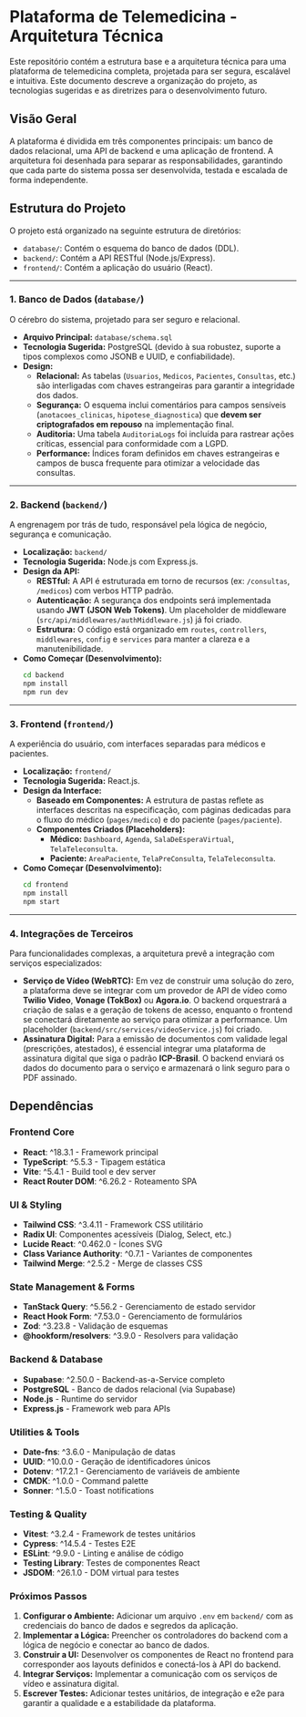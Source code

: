 # Plataforma de Telemedicina - Arquitetura Técnica

Este repositório contém a estrutura base e a arquitetura técnica para uma plataforma de telemedicina completa, projetada para ser segura, escalável e intuitiva. Este documento descreve a organização do projeto, as tecnologias sugeridas e as diretrizes para o desenvolvimento futuro.

## Visão Geral

A plataforma é dividida em três componentes principais: um banco de dados relacional, uma API de backend e uma aplicação de frontend. A arquitetura foi desenhada para separar as responsabilidades, garantindo que cada parte do sistema possa ser desenvolvida, testada e escalada de forma independente.

##  Estrutura do Projeto

O projeto está organizado na seguinte estrutura de diretórios:

-   `database/`: Contém o esquema do banco de dados (DDL).
-   `backend/`: Contém a API RESTful (Node.js/Express).
-   `frontend/`: Contém a aplicação do usuário (React).

---

### 1. Banco de Dados (`database/`)

O cérebro do sistema, projetado para ser seguro e relacional.

-   **Arquivo Principal:** `database/schema.sql`
-   **Tecnologia Sugerida:** PostgreSQL (devido à sua robustez, suporte a tipos complexos como JSONB e UUID, e confiabilidade).
-   **Design:**
    -   **Relacional:** As tabelas (`Usuarios`, `Medicos`, `Pacientes`, `Consultas`, etc.) são interligadas com chaves estrangeiras para garantir a integridade dos dados.
    -   **Segurança:** O esquema inclui comentários para campos sensíveis (`anotacoes_clinicas`, `hipotese_diagnostica`) que **devem ser criptografados em repouso** na implementação final.
    -   **Auditoria:** Uma tabela `AuditoriaLogs` foi incluída para rastrear ações críticas, essencial para conformidade com a LGPD.
    -   **Performance:** Índices foram definidos em chaves estrangeiras e campos de busca frequente para otimizar a velocidade das consultas.

---

### 2. Backend (`backend/`)

A engrenagem por trás de tudo, responsável pela lógica de negócio, segurança e comunicação.

-   **Localização:** `backend/`
-   **Tecnologia Sugerida:** Node.js com Express.js.
-   **Design da API:**
    -   **RESTful:** A API é estruturada em torno de recursos (ex: `/consultas`, `/medicos`) com verbos HTTP padrão.
    -   **Autenticação:** A segurança dos endpoints será implementada usando **JWT (JSON Web Tokens)**. Um placeholder de middleware (`src/api/middlewares/authMiddleware.js`) já foi criado.
    -   **Estrutura:** O código está organizado em `routes`, `controllers`, `middlewares`, `config` e `services` para manter a clareza e a manutenibilidade.
-   **Como Começar (Desenvolvimento):**
    ```bash
    cd backend
    npm install
    npm run dev
    ```

---

### 3. Frontend (`frontend/`)

A experiência do usuário, com interfaces separadas para médicos e pacientes.

-   **Localização:** `frontend/`
-   **Tecnologia Sugerida:** React.js.
-   **Design da Interface:**
    -   **Baseado em Componentes:** A estrutura de pastas reflete as interfaces descritas na especificação, com páginas dedicadas para o fluxo do médico (`pages/medico`) e do paciente (`pages/paciente`).
    -   **Componentes Criados (Placeholders):**
        -   **Médico:** `Dashboard`, `Agenda`, `SalaDeEsperaVirtual`, `TelaTeleconsulta`.
        -   **Paciente:** `AreaPaciente`, `TelaPreConsulta`, `TelaTeleconsulta`.
-   **Como Começar (Desenvolvimento):**
    ```bash
    cd frontend
    npm install
    npm start
    ```

---

### 4. Integrações de Terceiros

Para funcionalidades complexas, a arquitetura prevê a integração com serviços especializados:

-   **Serviço de Vídeo (WebRTC):** Em vez de construir uma solução do zero, a plataforma deve se integrar com um provedor de API de vídeo como **Twilio Video**, **Vonage (TokBox)** ou **Agora.io**. O backend orquestrará a criação de salas e a geração de tokens de acesso, enquanto o frontend se conectará diretamente ao serviço para otimizar a performance. Um placeholder (`backend/src/services/videoService.js`) foi criado.
-   **Assinatura Digital:** Para a emissão de documentos com validade legal (prescrições, atestados), é essencial integrar uma plataforma de assinatura digital que siga o padrão **ICP-Brasil**. O backend enviará os dados do documento para o serviço e armazenará o link seguro para o PDF assinado.

## Dependências

### Frontend Core
- **React**: ^18.3.1 - Framework principal
- **TypeScript**: ^5.5.3 - Tipagem estática
- **Vite**: ^5.4.1 - Build tool e dev server
- **React Router DOM**: ^6.26.2 - Roteamento SPA

### UI & Styling
- **Tailwind CSS**: ^3.4.11 - Framework CSS utilitário
- **Radix UI**: Componentes acessíveis (Dialog, Select, etc.)
- **Lucide React**: ^0.462.0 - Ícones SVG
- **Class Variance Authority**: ^0.7.1 - Variantes de componentes
- **Tailwind Merge**: ^2.5.2 - Merge de classes CSS

### State Management & Forms
- **TanStack Query**: ^5.56.2 - Gerenciamento de estado servidor
- **React Hook Form**: ^7.53.0 - Gerenciamento de formulários
- **Zod**: ^3.23.8 - Validação de esquemas
- **@hookform/resolvers**: ^3.9.0 - Resolvers para validação

### Backend & Database
- **Supabase**: ^2.50.0 - Backend-as-a-Service completo
- **PostgreSQL** - Banco de dados relacional (via Supabase)
- **Node.js** - Runtime do servidor
- **Express.js** - Framework web para APIs

### Utilities & Tools
- **Date-fns**: ^3.6.0 - Manipulação de datas
- **UUID**: ^10.0.0 - Geração de identificadores únicos
- **Dotenv**: ^17.2.1 - Gerenciamento de variáveis de ambiente
- **CMDK**: ^1.0.0 - Command palette
- **Sonner**: ^1.5.0 - Toast notifications

### Testing & Quality
- **Vitest**: ^3.2.4 - Framework de testes unitários
- **Cypress**: ^14.5.4 - Testes E2E
- **ESLint**: ^9.9.0 - Linting e análise de código
- **Testing Library**: Testes de componentes React
- **JSDOM**: ^26.1.0 - DOM virtual para testes

### Próximos Passos

1.  **Configurar o Ambiente:** Adicionar um arquivo `.env` em `backend/` com as credenciais do banco de dados e segredos da aplicação.
2.  **Implementar a Lógica:** Preencher os controladores do backend com a lógica de negócio e conectar ao banco de dados.
3.  **Construir a UI:** Desenvolver os componentes de React no frontend para corresponder aos layouts definidos e conectá-los à API do backend.
4.  **Integrar Serviços:** Implementar a comunicação com os serviços de vídeo e assinatura digital.
5.  **Escrever Testes:** Adicionar testes unitários, de integração e e2e para garantir a qualidade e a estabilidade da plataforma.
